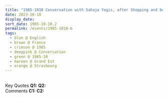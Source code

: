 ```yaml
---
title: "1985-1010 Conversation with Sahaja Yogis, after Shopping and before Departure, Flat of Ruth and Kingsley Flint, Strasbourg, Grand Est, France"
date: 2023-10-10
display_date: 
sort_date: 1985-10-10.2
permalink: /events/1985-1010-b
tags:
  - blue @ English
  - brown @ France
  - crimson @ 1985
  - deeppink @ Conversation
  - green @ 1985-10
  - maroon @ Grand Est
  - orange @ Strasbourg
---
```


<br>

<wave-list>
  <list-title color="DarkSeaGreen" width="55">Key Quotes</list-title>
  <list-item color="BlanchedAlmond" width="280"><b>Q1:</b> <i></i></list-item>
  <list-item color="Lavender" width="280"><b>Q2:</b> <i></i></list-item>
</wave-list>

<br>

<wave-list>
  <list-title color="DarkSeaGreen" width="55">Comments</list-title>
  <list-item color="BlanchedAlmond" width="280"><b>C1:</b> <i></i></list-item>
  <list-item color="Lavender" width="280"><b>C2:</b> <i></i></list-item>
</wave-list>